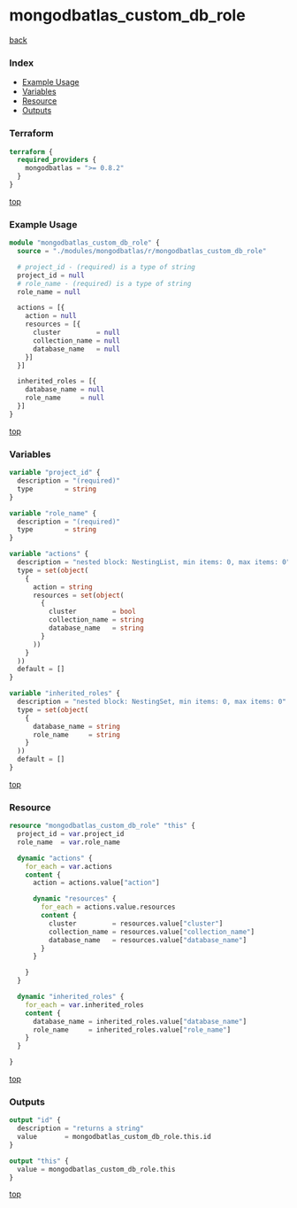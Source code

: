 # mongodbatlas_custom_db_role

[back](../mongodbatlas.md)

### Index

- [Example Usage](#example-usage)
- [Variables](#variables)
- [Resource](#resource)
- [Outputs](#outputs)

### Terraform

```terraform
terraform {
  required_providers {
    mongodbatlas = ">= 0.8.2"
  }
}
```

[top](#index)

### Example Usage

```terraform
module "mongodbatlas_custom_db_role" {
  source = "./modules/mongodbatlas/r/mongodbatlas_custom_db_role"

  # project_id - (required) is a type of string
  project_id = null
  # role_name - (required) is a type of string
  role_name = null

  actions = [{
    action = null
    resources = [{
      cluster         = null
      collection_name = null
      database_name   = null
    }]
  }]

  inherited_roles = [{
    database_name = null
    role_name     = null
  }]
}
```

[top](#index)

### Variables

```terraform
variable "project_id" {
  description = "(required)"
  type        = string
}

variable "role_name" {
  description = "(required)"
  type        = string
}

variable "actions" {
  description = "nested block: NestingList, min items: 0, max items: 0"
  type = set(object(
    {
      action = string
      resources = set(object(
        {
          cluster         = bool
          collection_name = string
          database_name   = string
        }
      ))
    }
  ))
  default = []
}

variable "inherited_roles" {
  description = "nested block: NestingSet, min items: 0, max items: 0"
  type = set(object(
    {
      database_name = string
      role_name     = string
    }
  ))
  default = []
}
```

[top](#index)

### Resource

```terraform
resource "mongodbatlas_custom_db_role" "this" {
  project_id = var.project_id
  role_name  = var.role_name

  dynamic "actions" {
    for_each = var.actions
    content {
      action = actions.value["action"]

      dynamic "resources" {
        for_each = actions.value.resources
        content {
          cluster         = resources.value["cluster"]
          collection_name = resources.value["collection_name"]
          database_name   = resources.value["database_name"]
        }
      }

    }
  }

  dynamic "inherited_roles" {
    for_each = var.inherited_roles
    content {
      database_name = inherited_roles.value["database_name"]
      role_name     = inherited_roles.value["role_name"]
    }
  }

}
```

[top](#index)

### Outputs

```terraform
output "id" {
  description = "returns a string"
  value       = mongodbatlas_custom_db_role.this.id
}

output "this" {
  value = mongodbatlas_custom_db_role.this
}
```

[top](#index)